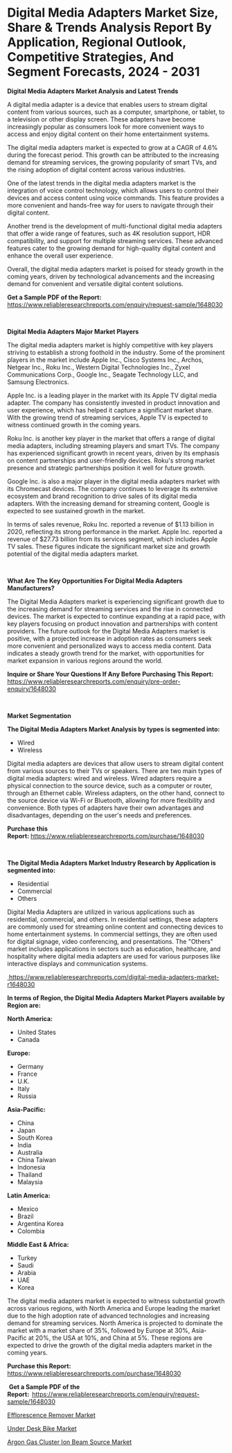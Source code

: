 <p><h1>Digital Media Adapters Market Size, Share & Trends Analysis Report By Application, Regional Outlook, Competitive Strategies, And Segment Forecasts, 2024 - 2031</h1></p><p><strong>Digital Media Adapters Market Analysis and Latest Trends</strong></p>
<p><p>A digital media adapter is a device that enables users to stream digital content from various sources, such as a computer, smartphone, or tablet, to a television or other display screen. These adapters have become increasingly popular as consumers look for more convenient ways to access and enjoy digital content on their home entertainment systems.</p><p>The digital media adapters market is expected to grow at a CAGR of 4.6% during the forecast period. This growth can be attributed to the increasing demand for streaming services, the growing popularity of smart TVs, and the rising adoption of digital content across various industries.</p><p>One of the latest trends in the digital media adapters market is the integration of voice control technology, which allows users to control their devices and access content using voice commands. This feature provides a more convenient and hands-free way for users to navigate through their digital content.</p><p>Another trend is the development of multi-functional digital media adapters that offer a wide range of features, such as 4K resolution support, HDR compatibility, and support for multiple streaming services. These advanced features cater to the growing demand for high-quality digital content and enhance the overall user experience.</p><p>Overall, the digital media adapters market is poised for steady growth in the coming years, driven by technological advancements and the increasing demand for convenient and versatile digital content solutions.</p></p>
<p><strong>Get a Sample PDF of the Report:&nbsp;</strong> <a href="https://www.reliableresearchreports.com/enquiry/request-sample/1648030">https://www.reliableresearchreports.com/enquiry/request-sample/1648030</a></p>
<p>&nbsp;</p>
<p><strong>Digital Media Adapters Major Market Players</strong></p>
<p><p>The digital media adapters market is highly competitive with key players striving to establish a strong foothold in the industry. Some of the prominent players in the market include Apple Inc., Cisco Systems Inc., Archos, Netgear Inc., Roku Inc., Western Digital Technologies Inc., Zyxel Communications Corp., Google Inc., Seagate Technology LLC, and Samsung Electronics.</p><p>Apple Inc. is a leading player in the market with its Apple TV digital media adapter. The company has consistently invested in product innovation and user experience, which has helped it capture a significant market share. With the growing trend of streaming services, Apple TV is expected to witness continued growth in the coming years.</p><p>Roku Inc. is another key player in the market that offers a range of digital media adapters, including streaming players and smart TVs. The company has experienced significant growth in recent years, driven by its emphasis on content partnerships and user-friendly devices. Roku's strong market presence and strategic partnerships position it well for future growth.</p><p>Google Inc. is also a major player in the digital media adapters market with its Chromecast devices. The company continues to leverage its extensive ecosystem and brand recognition to drive sales of its digital media adapters. With the increasing demand for streaming content, Google is expected to see sustained growth in the market.</p><p>In terms of sales revenue, Roku Inc. reported a revenue of $1.13 billion in 2020, reflecting its strong performance in the market. Apple Inc. reported a revenue of $27.73 billion from its services segment, which includes Apple TV sales. These figures indicate the significant market size and growth potential of the digital media adapters market.</p></p>
<p>&nbsp;</p>
<p><strong>What Are The Key Opportunities For Digital Media Adapters Manufacturers?</strong></p>
<p><p>The Digital Media Adapters market is experiencing significant growth due to the increasing demand for streaming services and the rise in connected devices. The market is expected to continue expanding at a rapid pace, with key players focusing on product innovation and partnerships with content providers. The future outlook for the Digital Media Adapters market is positive, with a projected increase in adoption rates as consumers seek more convenient and personalized ways to access media content. Data indicates a steady growth trend for the market, with opportunities for market expansion in various regions around the world.</p></p>
<p><strong>Inquire or Share Your Questions If Any Before Purchasing This Report:</strong> <a href="https://www.reliableresearchreports.com/enquiry/pre-order-enquiry/1648030">https://www.reliableresearchreports.com/enquiry/pre-order-enquiry/1648030</a></p>
<p>&nbsp;</p>
<p><strong>Market Segmentation</strong></p>
<p><strong>The Digital Media Adapters Market Analysis by types is segmented into:</strong></p>
<p><ul><li>Wired</li><li>Wireless</li></ul></p>
<p><p>Digital media adapters are devices that allow users to stream digital content from various sources to their TVs or speakers. There are two main types of digital media adapters: wired and wireless. Wired adapters require a physical connection to the source device, such as a computer or router, through an Ethernet cable. Wireless adapters, on the other hand, connect to the source device via Wi-Fi or Bluetooth, allowing for more flexibility and convenience. Both types of adapters have their own advantages and disadvantages, depending on the user's needs and preferences.</p></p>
<p><strong>Purchase this Report:&nbsp;</strong><a href="https://www.reliableresearchreports.com/purchase/1648030">https://www.reliableresearchreports.com/purchase/1648030</a></p>
<p>&nbsp;</p>
<p><strong>The Digital Media Adapters Market Industry Research by Application is segmented into:</strong></p>
<p><ul><li>Residential</li><li>Commercial</li><li>Others</li></ul></p>
<p><p>Digital Media Adapters are utilized in various applications such as residential, commercial, and others. In residential settings, these adapters are commonly used for streaming online content and connecting devices to home entertainment systems. In commercial settings, they are often used for digital signage, video conferencing, and presentations. The "Others" market includes applications in sectors such as education, healthcare, and hospitality where digital media adapters are used for various purposes like interactive displays and communication systems.</p></p>
<p><a href="https://www.reliableresearchreports.com/digital-media-adapters-market-r1648030">&nbsp;https://www.reliableresearchreports.com/digital-media-adapters-market-r1648030</a></p>
<p><strong>In terms of Region, the Digital Media Adapters Market Players available by Region are:</strong></p>
<p>
    <p> <strong> North America: </strong>
        <ul>
            <li>United States</li>
            <li>Canada</li>
        </ul>
        </p> 
    <p> <strong> Europe: </strong>
        <ul>
            <li>Germany</li>
            <li>France</li>
            <li>U.K.</li>
            <li>Italy</li>
            <li>Russia</li>
        </ul>
        </p> 
    <p> <strong> Asia-Pacific: </strong>
        <ul>
            <li>China</li>
            <li>Japan</li>
            <li>South Korea</li>
            <li>India</li>
            <li>Australia</li>
            <li>China Taiwan</li>
            <li>Indonesia</li>
            <li>Thailand</li>
            <li>Malaysia</li>
        </ul>
        </p> 
    <p> <strong> Latin America: </strong>
        <ul>
            <li>Mexico</li>
            <li>Brazil</li>
            <li>Argentina Korea</li>
            <li>Colombia</li>
        </ul>
        </p> 
    <p> <strong> Middle East & Africa: </strong>
        <ul>
            <li>Turkey</li>
            <li>Saudi</li>
            <li>Arabia</li>
            <li>UAE</li>
            <li>Korea</li>
        </ul>
    </p>
    </p>
<p><p>The digital media adapters market is expected to witness substantial growth across various regions, with North America and Europe leading the market due to the high adoption rate of advanced technologies and increasing demand for streaming services. North America is projected to dominate the market with a market share of 35%, followed by Europe at 30%, Asia-Pacific at 20%, the USA at 10%, and China at 5%. These regions are expected to drive the growth of the digital media adapters market in the coming years.</p></p>
<p><strong>Purchase this Report: </strong><a href="https://www.reliableresearchreports.com/purchase/1648030">https://www.reliableresearchreports.com/purchase/1648030</a></p>
<p>&nbsp;<strong>Get a Sample PDF of the Report:&nbsp;&nbsp;</strong><a href="https://www.reliableresearchreports.com/enquiry/request-sample/1648030">https://www.reliableresearchreports.com/enquiry/request-sample/1648030</a></p>
<p><strong></strong></p>
<p><p><a href="https://github.com/AarobcfAusbdnjvXff/Market-Research-Report-List-1/blob/main/efflorescence-remover-market.md">Efflorescence Remover Market</a></p><p><a href="https://github.com/HallieBird1/Market-Research-Report-List-1/blob/main/under-desk-bike-market.md">Under Desk Bike Market</a></p><p><a href="https://issuu.com/reportprime-2/docs/argon-gas-cluster-ion-beam-source-market-size-2030">Argon Gas Cluster Ion Beam Source Market</a></p></p>